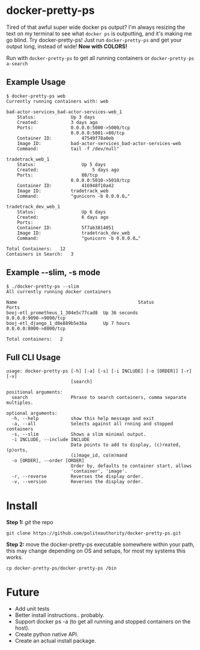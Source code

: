 # docker-pretty-ps
Tired of that awful super wide docker ps output? I'm always resizing the text on my terminal to see what ```docker ps``` is outputting, and it's making me go blind. Try docker-pretty-ps! Just run ```docker-pretty-ps``` and get your output long, instead of wide! **Now with COLORS!**

Run with ```docker-pretty-ps``` to get all running containers or ```docker-pretty-ps a-search```

## Example Usage
```
$ docker-pretty-ps web
Currently running containers with: web

bad-actor-services_bad-actor-services-web_1
	Status:			    Up 3 days
	Created:		    3 days ago
	Ports:			    0.0.0.0:5000->5000/tcp
			    	    0.0.0.0:5001->80/tcp
	Container ID:		    47549f78a0eb
	Image ID:		    bad-actor-services_bad-actor-services-web
	Command:		    tail -f /dev/null"

tradetrack_web_1
	Status:	    		    Up 5 days
	Created:                    5 days ago
	Ports:		    	    80/tcp
			            0.0.0.0:5010->5010/tcp
	Container ID:		    416948f10a42
	Image ID:		    tradetrack_web
	Command:		    "gunicorn -b 0.0.0.0…"

tradetrack_dev_web_1
	Status:		    	    Up 6 days
	Created:    		    6 days ago
	Ports:
	Container ID:	   	    5f7ab3814051
	Image ID:	    	    tradetrack_dev_web
	Command:	    	    "gunicorn -b 0.0.0.0…"

Total Containers:	12
Containers in Search:	3
```

## Example --slim, -s mode
```
$ ./docker-pretty-ps --slim
All currently running docker containers

Name                                             Status                                           Ports
booj-etl_prometheus_1_304e5c77cad8  Up 36 seconds                                    0.0.0.0:9090->9090/tcp
booj-etl_django_1_d8e889b5e36a      Up 7 hours                                       0.0.0.0:8000->8000/tcp

Total containers:	2
```

## Full CLI Usage
```
usage: docker-pretty-ps [-h] [-a] [-s] [-i INCLUDE] [-o [ORDER]] [-r] [-v]
                        [search]

positional arguments:
  search                Phrase to search containers, comma separate multiples.

optional arguments:
  -h, --help            show this help message and exit
  -a, --all             Selects against all rnning and stopped containers
  -s, --slim            Shows a slim minimal output.
  -i INCLUDE, --include INCLUDE
                        Data points to add to display, (c)reated, (p)orts,
                        (i)mage_id, co(m)mand
  -o [ORDER], --order [ORDER]
                        Order by, defaults to container start, allows
                        'container', 'image'.
  -r, --reverse         Reverses the display order.
  -v, --version         Reverses the display order.
```

# Install
**Step 1:** *git* the repo
```
git clone https://github.com/politeauthority/docker-pretty-ps.git
```

**Step 2:** move the docker-pretty-ps executable somewhere within your path, this may change depending on OS and setups, for most my systems this works.
```
cp docker-pretty-ps/docker-pretty-ps /bin
```

# Future
* Add unit tests
* Better install instructions.. probably.
* Support docker ps -a (to get all running and stopped containers on the host).
* Create python native API.
* Create an actual install package.
